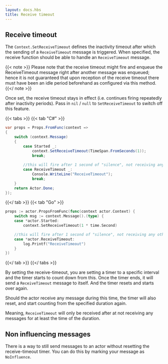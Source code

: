 ```yaml
---
layout: docs.hbs
title: Receive timeout
---
```

## Receive timeout
The `Context.SetReceiveTimeout` defines the inactivity timeout after which the sending of a `ReceiveTimeout` message is triggered. When specified, the receive function should be able to handle an `ReceiveTimeout` message.

{{< note >}}
Please note that the receive timeout might fire and enqueue the ReceiveTimeout message right after another message was enqueued; hence it is not guaranteed that upon reception of the receive timeout there must have been an idle period beforehand as configured via this method.
{{</ note >}}

Once set, the receive timeout stays in effect (i.e. continues firing repeatedly after inactivity periods). Pass in `nil` / `null` to `SetReceiveTimeout` to switch off this feature.

{{< tabs >}}
{{< tab "C#" >}}
```csharp
var props = Props.FromFunc(context =>
{
    switch (context.Message)
    {
        case Started _:
            context.SetReceiveTimeout(TimeSpan.FromSeconds(1));
            break;
        
        //this will fire after 1 second of "silence", not receiving any other messages
        case ReceiveTimeout _:           
            Console.WriteLine("ReceiveTimeout");
            break;        
    }
    return Actor.Done;
});
```
{{</ tab >}}
{{< tab "Go" >}}
```go
props := actor.PropsFromFunc(func(context actor.Context) {
    switch msg := context.Message().(type) {
    case *actor.Started:
        context.SetReceiveTimeout(1 * time.Second)

    //this will fire after 1 second of "silence", not receiving any other messages
    case *actor.ReceiveTimeout:
        log.Printf("ReceiveTimeout")
    }
})
```
{{</ tab >}}
{{</ tabs >}}

By setting the receive-timeout, you are setting a timer to a specific interval and the timer starts to count down from this.
Once the timer ends, it will send a `ReceiveTimeout` message to itself.
And the timer resets and starts over again.

Should the actor receive any message during this time, the timer will also reset, and start counting from the specified duration again.

Meaning, `ReceiveTimeout` will only be received after at not receiving any messages for at least the time of the duration.

## Non influencing messages

There is a way to still send messages to an actor without resetting the receive-timeout timer.
You can do this by marking your message as `NoInfluence`.

